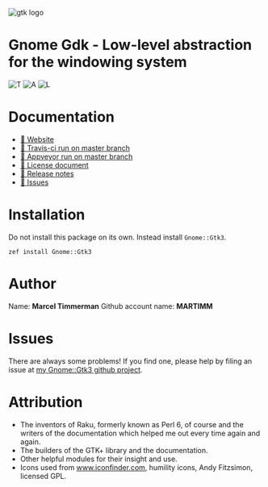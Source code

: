 ![gtk logo][logo]
<!--
[![License](http://martimm.github.io/label/License-label.svg)](http://www.perlfoundation.org/artistic_license_2_0)
-->
# Gnome Gdk - Low-level abstraction for the windowing system

![T][travis-svg] ![A][appveyor-svg] ![L][license-svg]

[travis-svg]: https://travis-ci.org/MARTIMM/gnome-gdk3.svg?branch=master
[travis-run]: https://travis-ci.org/MARTIMM/gnome-gdk3

[appveyor-svg]: https://ci.appveyor.com/api/projects/status/github/MARTIMM/gnome-gdk3?branch=master&passingText=Windows%20-%20OK&failingText=Windows%20-%20FAIL&pendingText=Windows%20-%20pending&svg=true
[appveyor-run]: https://ci.appveyor.com/project/MARTIMM/gnome-gdk3/branch/master

[license-svg]: http://martimm.github.io/label/License-label.svg
[licence-lnk]: http://www.perlfoundation.org/artistic_license_2_0

# Documentation
* [ 🔗 Website](https://martimm.github.io/gnome-gtk3/content-docs/reference-gdk3.html)
* [ 🔗 Travis-ci run on master branch][travis-run]
* [ 🔗 Appveyor run on master branch][appveyor-run]
* [ 🔗 License document][licence-lnk]
* [ 🔗 Release notes][changes]
* [ 🔗 Issues](https://github.com/MARTIMM/gnome-gtk3/issues)

<!--
| Pdf from pod | Link to Gnome Developer |
|-------|--------------|
| Gnome::Gdk3::Display | [Controls a set of Screens and their associated input devices][GdkDisplay]
| [Gnome::Gdk3::Events][Gnome::Gdk3::Events pdf] | [Device events][GdkEventTypes]
| Gnome::Gdk3::Keysyms |
| Gnome::Gdk3::RGBA | [Red Green Blue and Opacity structure][GdkRGBA]
| Gnome::Gdk3::Screen | [Object representing a physical screen][GdkScreen]
| [Gnome::Gdk3::Types][Gnome::Gdk3::Types pdf] |
| Gnome::Gdk3::Window | [Windows][GdkWindow]

## Release notes
* [Release notes][changes]
-->

# Installation
Do not install this package on its own. Instead install `Gnome::Gtk3`.

`zef install Gnome::Gtk3`


# Author

Name: **Marcel Timmerman**
Github account name: **MARTIMM**

# Issues

There are always some problems! If you find one, please help by filing an issue at [my Gnome::Gtk3 github project][issues].

# Attribution
* The inventors of Raku, formerly known as Perl 6, of course and the writers of the documentation which helped me out every time again and again.
* The builders of the GTK+ library and the documentation.
* Other helpful modules for their insight and use.
* Icons used from www.iconfinder.com, humility icons, Andy Fitzsimon, licensed GPL.


[//]: # (---- [refs] ----------------------------------------------------------)
[changes]: https://github.com/MARTIMM/gnome-gdk/blob/master/CHANGES.md
[logo]: https://martimm.github.io/gnome-gtk3/content-docs/images/gtk-perl6.png
[issues]: https://github.com/MARTIMM/gnome-gtk3/issues

[GdkDisplay]: https://developer.gnome.org/gdk3/stable/GdkDisplay.html
[GdkEventTypes]: https://developer.gnome.org/gdk3/stable/gdk3-Event-Structures.html
[GdkRGBA]: https://developer.gnome.org/gdk3/stable/gdk3-RGBA-Colors.html
[GdkScreen]: https://developer.gnome.org/gdk3/stable/GdkScreen.html
[GdkWindow]: https://developer.gnome.org/gdk3/stable/gdk3-Windows.html


[Gnome::Gdk3::Events html]: https://nbviewer.jupyter.org/github/MARTIMM/gnome-gdk3/blob/master/doc/EventTypes.html
[Gnome::Gdk3::Events pdf]: https://nbviewer.jupyter.org/github/MARTIMM/gnome-gdk3/blob/master/doc/EventTypes.pdf
[Gnome::Gdk3::Types html]: https://nbviewer.jupyter.org/github/MARTIMM/gnome-gdk3/blob/master/doc/Types.html
[Gnome::Gdk3::Types pdf]: https://nbviewer.jupyter.org/github/MARTIMM/gnome-gdk3/blob/master/doc/Types.pdf
